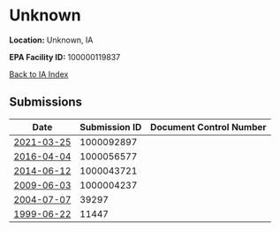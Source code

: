 # Unknown

**Location:** Unknown, IA

**EPA Facility ID:** 100000119837

[Back to IA Index](../../index.md)

## Submissions

| Date | Submission ID | Document Control Number |
|------|--------------|-------------------------|
| [2021-03-25](submissions/1000092897.md) | 1000092897 |  |
| [2016-04-04](submissions/1000056577.md) | 1000056577 |  |
| [2014-06-12](submissions/1000043721.md) | 1000043721 |  |
| [2009-06-03](submissions/1000004237.md) | 1000004237 |  |
| [2004-07-07](submissions/39297.md) | 39297 |  |
| [1999-06-22](submissions/11447.md) | 11447 |  |
